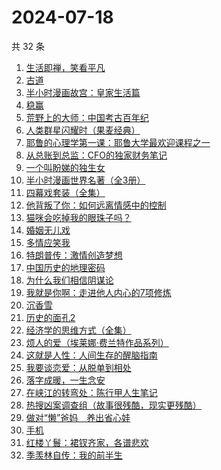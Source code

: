 # 2024-07-18

共 32 条

<!-- BEGIN WEREAD -->
<!-- 最后更新时间 2024-07-18 08:02:28 +0800 -->
1. [生活即禅，笑看平凡](https://weread.qq.com/web/bookDetail/00e320d0813ab705dg011179)
1. [古道](https://weread.qq.com/web/bookDetail/ba1320d0813ab8dc1g01740b)
1. [半小时漫画故宫：皇家生活篇](https://weread.qq.com/web/bookDetail/a65326f0813ab8feag016e9c)
1. [稳赢](https://weread.qq.com/web/bookDetail/99232880813ab8ff5g0142d2)
1. [荒野上的大师：中国考古百年纪](https://weread.qq.com/web/bookDetail/65d32fe0813ab7b5fg016701)
1. [人类群星闪耀时（果麦经典）](https://weread.qq.com/web/bookDetail/8e0321c0718a6c928e0ab0e)
1. [耶鲁的心理学第一课：耶鲁大学最欢迎课程之一](https://weread.qq.com/web/bookDetail/74232ae0813ab8e8fg019bda)
1. [从总账到总监：CFO的独家财务笔记](https://weread.qq.com/web/bookDetail/12032a60813ab900ag01456e)
1. [一个叫盼娣的独生女](https://weread.qq.com/web/bookDetail/b6732d10813ab8fa4g0198e7)
1. [半小时漫画世界名著（全3册）](https://weread.qq.com/web/bookDetail/59632c90813ab77ddg01374c)
1. [四幕戏套装（全集）](https://weread.qq.com/web/bookDetail/7d23237072768e607d24168)
1. [他背叛了你：如何远离情感中的控制](https://weread.qq.com/web/bookDetail/e4b32820813ab8ddeg015364)
1. [猫咪会吃掉我的眼珠子吗？](https://weread.qq.com/web/bookDetail/61232210813ab7a00g0141ae)
1. [婚姻无儿戏](https://weread.qq.com/web/bookDetail/84532030813ab8c11g01314c)
1. [多情应笑我](https://weread.qq.com/web/bookDetail/76732760727522417677ba7)
1. [特朗普传：激情创造梦想](https://weread.qq.com/web/bookDetail/340329d0715a4a1f340386b)
1. [中国历史的地理密码](https://weread.qq.com/web/bookDetail/94f32730813ab859cg017e26)
1. [为什么我们相信阴谋论](https://weread.qq.com/web/bookDetail/5da32ca0813ab8bc3g015a3c)
1. [我就是你啊：走进他人内心的7项修炼](https://weread.qq.com/web/bookDetail/6e032890813ab6b7ag0171a5)
1. [沉香雪](https://weread.qq.com/web/bookDetail/8ed329a0720f28298edb640)
1. [历史的面孔2](https://weread.qq.com/web/bookDetail/af232d00813ab78d4g010f6f)
1. [经济学的思维方式（全集）](https://weread.qq.com/web/bookDetail/25a324307171203b25a7ca5)
1. [烦人的爱（埃莱娜·费兰特作品系列）](https://weread.qq.com/web/bookDetail/8e332250813ab74ccg011168)
1. [这就是人性：人间生存的醒脑指南](https://weread.qq.com/web/bookDetail/54732a40813ab8f86g018b1e)
1. [我要谈恋爱：从脱单到相处](https://weread.qq.com/web/bookDetail/50232360813ab8eebg011ad0)
1. [落字成暖，一生念安](https://weread.qq.com/web/bookDetail/63d32980723ecec863d8a7d)
1. [在峡江的转弯处：陈行甲人生笔记](https://weread.qq.com/web/bookDetail/bca326a0813ab8f5ag016fc1)
1. [热搜凶案调查组（故事很残酷，现实更残酷）](https://weread.qq.com/web/bookDetail/b06328b0813ab8eeag016746)
1. [做对“懒”爸妈　养出省心娃](https://weread.qq.com/web/bookDetail/e183262071c79a3be1802d4)
1. [手机](https://weread.qq.com/web/bookDetail/ad632ba0527f77ad689c631)
1. [红楼丫鬟：裙钗齐家，各谱悲欢](https://weread.qq.com/web/bookDetail/f9132e80813ab8f55g014140)
1. [季羡林自传：我的前半生](https://weread.qq.com/web/bookDetail/c0332f3072263a95c03133c)
<!-- END WEREAD -->